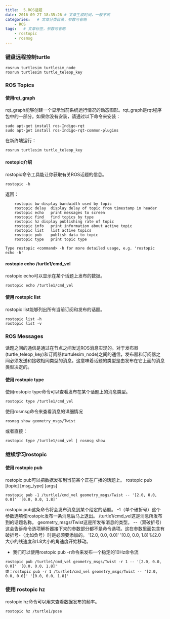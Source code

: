 ```yaml
---
title:  5.ROS话题
date: 2016-09-27 18:35:26 # 文章生成时间，一般不改
categories:   # 文章分类目录，参数可省略
    - ROS
tags:   # 文章标签，参数可省略
    - rostopic
    - rosmsg
---
```

### 键盘远程控制turtle
```linux
rosrun turtlesim turtlesim_node
rosrun turtlesim turtle_teleop_key
```
<!--more-->
### ROS Topics
#### 使用rqt_graph
rqt_graph能够创建一个显示当前系统运行情况的动态图形。rqt_graph是rqt程序包中的一部分。如果你没有安装，请通过以下命令来安装：
```linux
sudo apt-get install ros-Indigo-rqt
sudo apt-get install ros-Indigo-rqt-common-plugins
```
在新终端运行：
```linux
rosrun turtlesim turtle_teleop_key
```
#### rostopic介绍
rostopic命令工具能让你获取有关ROS话题的信息。
```linux
rostopic -h
```
返回：
```linux
    rostopic bw display bandwidth used by topic
    rostopic delay  display delay of topic from timestamp in header
    rostopic echo   print messages to screen
    rostopic find   find topics by type
    rostopic hz display publishing rate of topic    
    rostopic info   print information about active topic
    rostopic list   list active topics
    rostopic pub    publish data to topic
    rostopic type   print topic type

Type rostopic <command> -h for more detailed usage, e.g. 'rostopic echo -h'
```
#### rostopic echo /turtle1/cmd_vel
rostopic echo可以显示在某个话题上发布的数据。
```linux
rostopic echo /turtle1/cmd_vel
```
#### 使用 rostopic list
rostopic list能够列出所有当前订阅和发布的话题。
```linux
rostopic list -h
rostopic list -v
```
### ROS Messages
话题之间的通信是通过在节点之间发送ROS消息实现的。对于发布器(turtle_teleop_key)和订阅器(turtulesim_node)之间的通信，发布器和订阅器之间必须发送和接收相同类型的消息。这意味着话题的类型是由发布在它上面的消息类型决定的。
#### 使用 rostopic type
使用rostopic type命令可以查看发布在某个话题上的消息类型。
```linux
rostopic type /turtle1/cmd_vel
```
使用rosmsg命令来查看消息的详细情况
```linux
rosmsg show geometry_msgs/Twist
```
或者直接：
```linux
rostopic type /turtle1/cmd_vel | rosmsg show
```
### 继续学习rostopic
#### 使用 rostopic pub
rostopic pub可以把数据发布到当前某个正在广播的话题上。
rostopic pub [topic] [msg_type] [args]
```linux
rostopic pub -1 /turtle1/cmd_vel geometry_msgs/Twist -- '[2.0, 0.0, 0.0]' '[0.0, 0.0, 1.8]'
```
rostopic pub这条命令将会发布消息到某个给定的话题。
-1（单个破折号）这个参数选项使rostopic发布一条消息后马上退出。
/turtle1/cmd_vel这是消息所发布到的话题名称。
geometry_msgs/Twist这是所发布消息的类型。
--（双破折号）这会告诉命令选项解析器接下来的参数部分都不是命令选项。这在参数里面包含有破折号-（比如负号）时是必须要添加的。
'[2.0, 0.0, 0.0]' '[0.0, 0.0, 1.8]'以2.0大小的线速度和1.8大小的角速度开始移动。

* 我们可以使用rostopic pub -r命令来发布一个稳定的10Hz命令流

```linux
rostopic pub /turtle1/cmd_vel geometry_msgs/Twist -r 1 -- '[2.0, 0.0, 0.0]' '[0.0, 0.0, 1.8]'
或：rostopic pub -r 1 /turtle1/cmd_vel geometry_msgs/Twist -- '[2.0, 0.0, 0.0]' '[0.0, 0.0, 1.8]'
```
### 使用 rostopic hz
rostopic hz命令可以用来查看数据发布的频率。
```linux
rostopic hz /turtle1/pose
```